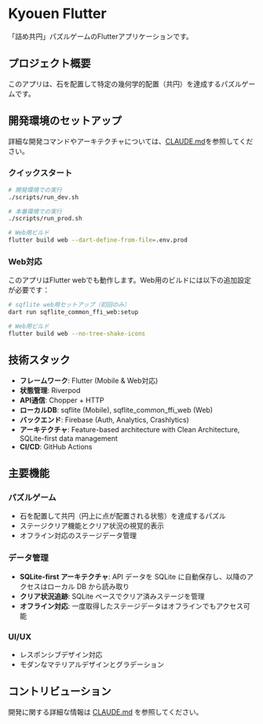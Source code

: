 # Kyouen Flutter

「詰め共円」パズルゲームのFlutterアプリケーションです。

## プロジェクト概要

このアプリは、石を配置して特定の幾何学的配置（共円）を達成するパズルゲームです。

## 開発環境のセットアップ

詳細な開発コマンドやアーキテクチャについては、[CLAUDE.md](./CLAUDE.md)を参照してください。

### クイックスタート

```bash
# 開発環境での実行
./scripts/run_dev.sh

# 本番環境での実行
./scripts/run_prod.sh

# Web用ビルド
flutter build web --dart-define-from-file=.env.prod
```

### Web対応

このアプリはFlutter webでも動作します。Web用のビルドには以下の追加設定が必要です：

```bash
# sqflite web用セットアップ（初回のみ）
dart run sqflite_common_ffi_web:setup

# Web用ビルド
flutter build web --no-tree-shake-icons
```

## 技術スタック

- **フレームワーク**: Flutter (Mobile & Web対応)
- **状態管理**: Riverpod
- **API通信**: Chopper + HTTP
- **ローカルDB**: sqflite (Mobile), sqflite_common_ffi_web (Web)
- **バックエンド**: Firebase (Auth, Analytics, Crashlytics)
- **アーキテクチャ**: Feature-based architecture with Clean Architecture, SQLite-first data management
- **CI/CD**: GitHub Actions

## 主要機能

### パズルゲーム
- 石を配置して共円（円上に点が配置される状態）を達成するパズル
- ステージクリア機能とクリア状況の視覚的表示
- オフライン対応のステージデータ管理

### データ管理
- **SQLite-first アーキテクチャ**: API データを SQLite に自動保存し、以降のアクセスはローカル DB から読み取り
- **クリア状況追跡**: SQLite ベースでクリア済みステージを管理
- **オフライン対応**: 一度取得したステージデータはオフラインでもアクセス可能

### UI/UX
- レスポンシブデザイン対応
- モダンなマテリアルデザインとグラデーション

## コントリビューション

開発に関する詳細な情報は [CLAUDE.md](./CLAUDE.md) を参照してください。

